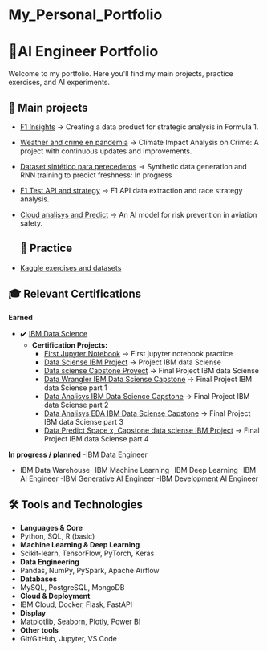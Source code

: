 # My_Personal_Portfolio
# 🚀AI Engineer Portfolio

Welcome to my portfolio. Here you'll find my main projects, practice exercises, and AI experiments.

## 📌 Main projects
- [F1 Insights](https://github.com/ManuelCartin/F1_Project_Data_engineering) → Creating a data product for strategic analysis in Formula 1.
- [Weather and crime en pandemia](https://github.com/ManuelCartin/Proyect_Crime_Meteo) → Climate Impact Analysis on Crime: A project with continuous updates and improvements.
- [Dataset sintético para perecederos](https://github.com/ManuelCartin/Perishable_RNN_Project) → Synthetic data generation and RNN training to predict freshness: In progress
- [F1 Test API and strategy](https://github.com/ManuelCartin/f1-merged-analysis-2022-2024_and_analsys) → F1 API data extraction and race strategy analysis.
- [Cloud analisys and Predict](https://github.com/ManuelCartin/Cloud_Analisys_Predict/tree/main)  →  An AI model for risk prevention in aviation safety.

  ## 🧪 Practice
- [Kaggle exercises and datasets](https://github.com/ManuelCartin/Data_Practice)

## 🎓 Relevant Certifications

**Earned**
- ✔️ [IBM Data Science](https://www.credly.com/org/ibm/badge/ibm-data-science-professional-certificate-v3)
  - **Certification Projects:**
    - [First Jupyter Notebook](https://github.com/ManuelCartin/firstJupyterIBMskills) → First jupyter notebook practice
    - [Data Sciense IBM Project](https://github.com/ManuelCartin/Data_Science_IBM_Proyect) → Project IBM data Sciense
    - [Data sciense Capstone Proyect](https://github.com/ManuelCartin/IBM_Data_Sciense_Capstone) → Final Project IBM data Sciense 
    - [Data Wrangler IBM Data Sciense Capstone](https://github.com/ManuelCartin/DataWrangler_SpaceX_IBMCourse) → Final Project IBM data Sciense part 1
    - [Data Analisys IBM Data Science Capstone](https://github.com/ManuelCartin/Date_Analysis_AED_SpaceX__IBM_apply_data_sciense_capstone_part3) → Final Project IBM data Sciense part 2
    - [Data Analisys EDA IBM Data Sciense Capstone](https://github.com/ManuelCartin/Date_Analysis_AED_SpaceX_IBM_apply_data_sciense_capstone) → Final Project IBM data Sciense part 3
    - [Data Predict Space x, Capstone data sciense IBM Project](https://github.com/ManuelCartin/Date_Predict_AED_Space_X_IBM_apply_data_sciense_capstone) → Final Project IBM data Sciense part 4
       
**In progress / planned**
-IBM Data Engineer
- IBM Data Warehouse
-IBM Machine Learning
-IBM Deep Learning
-IBM AI Engineer
-IBM Generative AI Engineer
-IBM Development AI Engineer


## 🛠️ Tools and Technologies

- **Languages ​​& Core** 
- Python, SQL, R (basic)
- **Machine Learning & Deep Learning** 
- Scikit-learn, TensorFlow, PyTorch, Keras
- **Data Engineering** 
- Pandas, NumPy, PySpark, Apache Airflow
- **Databases** 
- MySQL, PostgreSQL, MongoDB
- **Cloud & Deployment** 
- IBM Cloud, Docker, Flask, FastAPI
- **Display** 
- Matplotlib, Seaborn, Plotly, Power BI
- **Other tools** 
- Git/GitHub, Jupyter, VS Code
